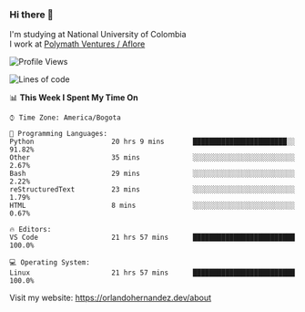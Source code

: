 ### Hi there 👋


<!--**AR4Z/AR4Z** is a ✨ _special_ ✨ repository because its `README.md` (this file) appears on your GitHub profile.

Here are some ideas to get you started:-->
I'm studying at National University of Colombia
<br>
I work at <a href="https://www.aflore.co/">Polymath Ventures / Aflore</a>
<br>

<!--START_SECTION:waka-->
![Profile Views](http://img.shields.io/badge/Profile%20Views-0-blue)

![Lines of code](https://img.shields.io/badge/From%20Hello%20World%20I%27ve%20Written-3.3%20million%20lines%20of%20code-blue)

📊 **This Week I Spent My Time On** 

```text
⌚︎ Time Zone: America/Bogota

💬 Programming Languages: 
Python                   20 hrs 9 mins       ███████████████████████░░   91.82% 
Other                    35 mins             ░░░░░░░░░░░░░░░░░░░░░░░░░   2.67% 
Bash                     29 mins             ░░░░░░░░░░░░░░░░░░░░░░░░░   2.22% 
reStructuredText         23 mins             ░░░░░░░░░░░░░░░░░░░░░░░░░   1.79% 
HTML                     8 mins              ░░░░░░░░░░░░░░░░░░░░░░░░░   0.67%

🔥 Editors: 
VS Code                  21 hrs 57 mins      █████████████████████████   100.0%

💻 Operating System: 
Linux                    21 hrs 57 mins      █████████████████████████   100.0%

```


<!--END_SECTION:waka-->


Visit my website: https://orlandohernandez.dev/about

